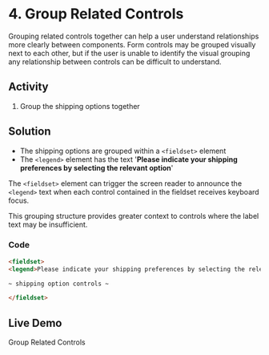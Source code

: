 # 4. Group Related Controls
Grouping related controls together can help a user understand relationships more clearly between components. Form controls may be grouped visually next to each other, but if the user is unable to identify the visual grouping any relationship between controls can be difficult to understand.

## Activity
1. Group the shipping options together

## Solution
* The shipping options are grouped within a `<fieldset>` element
* The `<legend>` element has the text '**Please indicate your shipping preferences by selecting the relevant option**'

The `<fieldset>` element can trigger the screen reader to announce the `<legend>` text when each control contained in the fieldset receives keyboard focus.

This grouping structure provides greater context to controls where the label text may be insufficient.

### Code
```html
<fieldset>
<legend>Please indicate your shipping preferences by selecting the relevant option</legend>

~ shipping option controls ~

</fieldset>
```

## Live Demo
Group Related Controls
